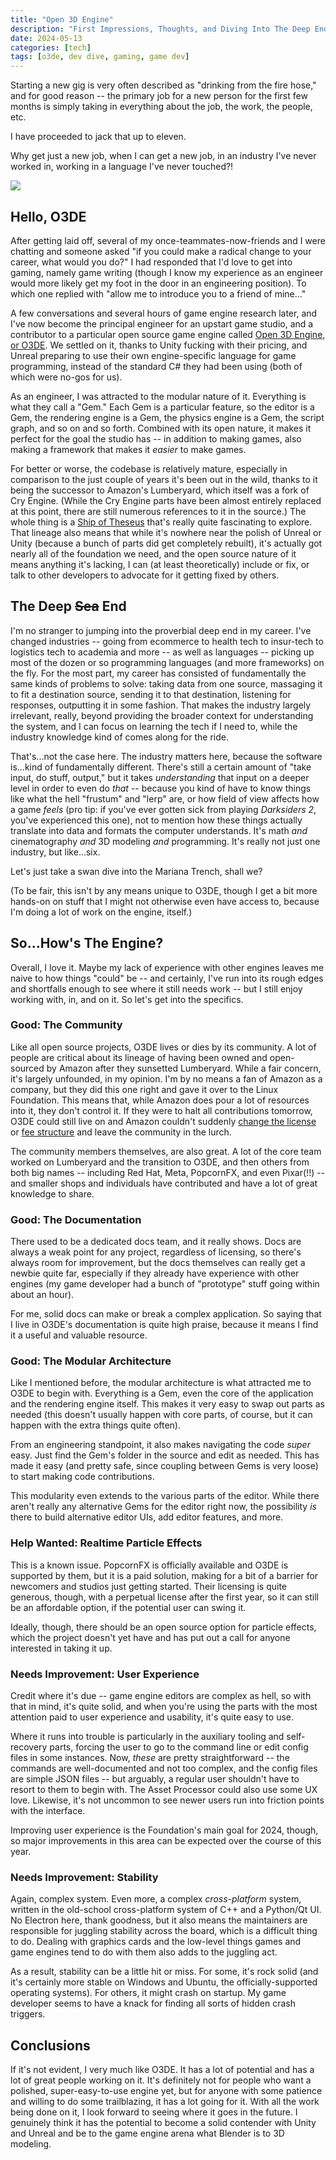 ```yaml
---
title: "Open 3D Engine"
description: "First Impressions, Thoughts, and Diving Into The Deep End"
date: 2024-05-13
categories: [tech]
tags: [o3de, dev dive, gaming, game dev]
---
```


Starting a new gig is very often described as "drinking from the fire hose," and for good reason -- the primary job for a new person for the first few months is simply taking in everything about the job, the work, the people, etc.

I have proceeded to jack that up to eleven.

Why get just a new job, when I can get a new job, in an industry I've never worked in, working in a language I've never touched?!

![](https://media1.tenor.com/m/QijA5AcVhuYAAAAC/bert-kreischer-lets-do-it.gif)

## Hello, O3DE

After getting laid off, several of my once-teammates-now-friends and I were chatting and someone asked "if you could make a radical change to your career, what would you do?" I had responded that I'd love to get into gaming, namely game writing (though I know my experience as an engineer would more likely get my foot in the door in an engineering position). To which one replied with "allow me to introduce you to a friend of mine..."

A few conversations and several hours of game engine research later, and I've now become the principal engineer for an upstart game studio, and a contributor to a particular open source game engine called [Open 3D Engine, or O3DE](https://o3de.org/). We settled on it, thanks to Unity fucking with their pricing, and Unreal preparing to use their own engine-specific language for game programming, instead of the standard C# they had been using (both of which were no-gos for us).

As an engineer, I was attracted to the modular nature of it. Everything is what they call a "Gem." Each Gem is a particular feature, so the editor is a Gem, the rendering engine is a Gem, the physics engine is a Gem, the script graph, and so on and so forth. Combined with its open nature, it makes it perfect for the goal the studio has -- in addition to making games, also making a framework that makes it *easier* to make games.

For better or worse, the codebase is relatively mature, especially in comparison to the just couple of years it's been out in the wild, thanks to it being the successor to Amazon's Lumberyard, which itself was a fork of Cry Engine. (While the Cry Engine parts have been almost entirely replaced at this point, there are still numerous references to it in the source.) The whole thing is a [Ship of Theseus](https://philosophyterms.com/ship-of-theseus/) that's really quite fascinating to explore. That lineage also means that while it's nowhere near the polish of Unreal or Unity (because a bunch of parts did get completely rebuilt), it's actually got nearly all of the foundation we need, and the open source nature of it means anything it's lacking, I can (at least theoretically) include or fix, or talk to other developers to advocate for it getting fixed by others.

## The Deep ~~Sea~~ End

I'm no stranger to jumping into the proverbial deep end in my career. I've changed industries -- going from ecommerce to health tech to insur-tech to logistics tech to academia and more -- as well as languages -- picking up most of the dozen or so programming languages (and more frameworks) on the fly. For the most part, my career has consisted of fundamentally the same kinds of problems to solve: taking data from one source, massaging it to fit a destination source, sending it to that destination, listening for responses, outputting it in some fashion. That makes the industry largely irrelevant, really, beyond providing the broader context for understanding the system, and I can focus on learning the tech if I need to, while the industry knowledge kind of comes along for the ride.

That's...not the case here. The industry matters here, because the software is...kind of fundamentally different. There's still a certain amount of "take input, do stuff, output," but it takes *understanding* that input on a deeper level in order to even do *that* -- because you kind of have to know things like what the hell "frustum" and "lerp" are, or how field of view affects how a game *feels* (pro tip: if you've ever gotten sick from playing *Darksiders 2*, you've experienced this one), not to mention how these things actually translate into data and formats the computer understands. It's math *and* cinematography *and* 3D modeling *and* programming. It's really not just one industry, but like...six.

Let's just take a swan dive into the Mariana Trench, shall we?

(To be fair, this isn't by any means unique to O3DE, though I get a bit more hands-on on stuff that I might not otherwise even have access to, because I'm doing a lot of work on the engine, itself.)

## So...How's The Engine?

Overall, I love it. Maybe my lack of experience with other engines leaves me naive to how things "could" be -- and certainly, I've run into its rough edges and shortfalls enough to see where it still needs work -- but I still enjoy working with, in, and on it. So let's get into the specifics.

### Good: The Community

Like all open source projects, O3DE lives or dies by its community. A lot of people are critical about its lineage of having been owned and open-sourced by Amazon after they sunsetted Lumberyard. While a fair concern, it's largely unfounded, in my opinion. I'm by no means a fan of Amazon as a company, but they did this one right and gave it over to the Linux Foundation. This means that, while Amazon does pour a lot of resources into it, they don't control it. If they were to halt all contributions tomorrow, O3DE could still live on and Amazon couldn't suddenly [change the license](https://www.gamesradar.com/dandds-licensing-controversy-explained-heres-why-you-should-care/) or [fee structure](https://www.polygon.com/23870247/unity-engine-pricing-model-install-fee) and leave the community in the lurch.

The community members themselves, are also great. A lot of the core team worked on Lumberyard and the transition to O3DE, and then others from both big names -- including Red Hat, Meta, PopcornFX, and even Pixar(!!) -- and smaller shops and individuals have contributed and have a lot of great knowledge to share.

### Good: The Documentation

There used to be a dedicated docs team, and it really shows. Docs are always a weak point for any project, regardless of licensing, so there's always room for improvement, but the docs themselves can really get a newbie quite far, especially if they already have experience with other engines (my game developer had a bunch of "prototype" stuff going within about an hour).

For me, solid docs can make or break a complex application. So saying that I live in O3DE's documentation is quite high praise, because it means I find it a useful and valuable resource.

### Good: The Modular Architecture

Like I mentioned before, the modular architecture is what attracted me to O3DE to begin with. Everything is a Gem, even the core of the application and the rendering engine itself. This makes it very easy to swap out parts as needed (this doesn't usually happen with core parts, of course, but it can happen with the extra things quite often).

From an engineering standpoint, it also makes navigating the code *super* easy. Just find the Gem's folder in the source and edit as needed. This has made it easy (and pretty safe, since coupling between Gems is very loose) to start making code contributions.

This modularity even extends to the various parts of the editor. While there aren't really any alternative Gems for the editor right now, the possibility *is* there to build alternative editor UIs, add editor features, and more.

### Help Wanted: Realtime Particle Effects

This is a known issue. PopcornFX is officially available and O3DE is supported by them, but it is a paid solution, making for a bit of a barrier for newcomers and studios just getting started. Their licensing is quite generous, though, with a perpetual license after the first year, so it can still be an affordable option, if the potential user can swing it.

Ideally, though, there should be an open source option for particle effects, which the project doesn't yet have and has put out a call for anyone interested in taking it up.

### Needs Improvement: User Experience

Credit where it's due -- game engine editors are complex as hell, so with that in mind, it's quite solid, and when you're using the parts with the most attention paid to user experience and usability, it's quite easy to use.

Where it runs into trouble is particularly in the auxiliary tooling and self-recovery parts, forcing the user to go to the command line or edit config files in some instances. Now, *these* are pretty straightforward -- the commands are well-documented and not too complex, and the config files are simple JSON files -- but arguably, a regular user shouldn't have to resort to them to begin with. The Asset Processor could also use some UX love. Likewise, it's not uncommon to see newer users run into friction points with the interface.

Improving user experience is the Foundation's main goal for 2024, though, so major improvements in this area can be expected over the course of this year.

### Needs Improvement: Stability

Again, complex system. Even more, a complex *cross-platform* system, written in the old-school cross-platform system of C++ and a Python/Qt UI. No Electron here, thank goodness, but it also means the maintainers are responsible for juggling stability across the board, which is a difficult thing to do. Dealing with graphics cards and the low-level things games and game engines tend to do with them also adds to the juggling act.

As a result, stability can be a little hit or miss. For some, it's rock solid (and it's certainly more stable on Windows and Ubuntu, the officially-supported operating systems). For others, it might crash on startup. My game developer seems to have a knack for finding all sorts of hidden crash triggers.

## Conclusions

If it's not evident, I very much like O3DE. It has a lot of potential and has a lot of great people working on it. It's definitely not for people who want a polished, super-easy-to-use engine yet, but for anyone with some patience and willing to do some trailblazing, it has a lot going for it. With all the work being done on it, I look forward to seeing where it goes in the future. I genuinely think it has the potential to become a solid contender with Unity and Unreal and be to the game engine arena what Blender is to 3D modeling.
